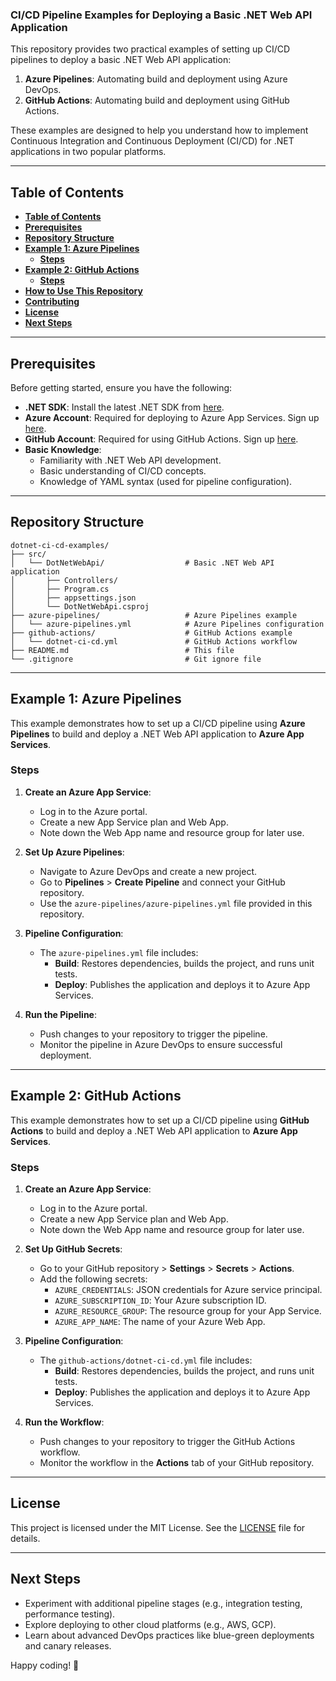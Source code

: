 ### **CI/CD Pipeline Examples for Deploying a Basic .NET Web API Application**

This repository provides two practical examples of setting up CI/CD pipelines to deploy a basic .NET Web API application:

1. **Azure Pipelines**: Automating build and deployment using Azure DevOps.
2. **GitHub Actions**: Automating build and deployment using GitHub Actions.

These examples are designed to help you understand how to implement Continuous Integration and Continuous Deployment (CI/CD) for .NET applications in two popular platforms.

---

## **Table of Contents**

- [**Table of Contents**](#table-of-contents)
- [**Prerequisites**](#prerequisites)
- [**Repository Structure**](#repository-structure)
- [**Example 1: Azure Pipelines**](#example-1-azure-pipelines)
  - [**Steps**](#steps)
- [**Example 2: GitHub Actions**](#example-2-github-actions)
  - [**Steps**](#steps-1)
- [**How to Use This Repository**](#how-to-use-this-repository)
- [**Contributing**](#contributing)
- [**License**](#license)
- [**Next Steps**](#next-steps)

---

## **Prerequisites**

Before getting started, ensure you have the following:

- **.NET SDK**: Install the latest .NET SDK from [here](https://dotnet.microsoft.com/download).
- **Azure Account**: Required for deploying to Azure App Services. Sign up [here](https://azure.microsoft.com/).
- **GitHub Account**: Required for using GitHub Actions. Sign up [here](https://github.com/).
- **Basic Knowledge**:
  - Familiarity with .NET Web API development.
  - Basic understanding of CI/CD concepts.
  - Knowledge of YAML syntax (used for pipeline configuration).

---

## **Repository Structure**

```
dotnet-ci-cd-examples/
├── src/
│   └── DotNetWebApi/                  # Basic .NET Web API application
│       ├── Controllers/
│       ├── Program.cs
│       ├── appsettings.json
│       └── DotNetWebApi.csproj
├── azure-pipelines/                   # Azure Pipelines example
│   └── azure-pipelines.yml            # Azure Pipelines configuration
├── github-actions/                    # GitHub Actions example
│   └── dotnet-ci-cd.yml               # GitHub Actions workflow
├── README.md                          # This file
└── .gitignore                         # Git ignore file
```

---

## **Example 1: Azure Pipelines**

This example demonstrates how to set up a CI/CD pipeline using **Azure Pipelines** to build and deploy a .NET Web API application to **Azure App Services**.

### **Steps**

1. **Create an Azure App Service**:

   - Log in to the Azure portal.
   - Create a new App Service plan and Web App.
   - Note down the Web App name and resource group for later use.

2. **Set Up Azure Pipelines**:

   - Navigate to Azure DevOps and create a new project.
   - Go to **Pipelines** > **Create Pipeline** and connect your GitHub repository.
   - Use the `azure-pipelines/azure-pipelines.yml` file provided in this repository.

3. **Pipeline Configuration**:

   - The `azure-pipelines.yml` file includes:
     - **Build**: Restores dependencies, builds the project, and runs unit tests.
     - **Deploy**: Publishes the application and deploys it to Azure App Services.

4. **Run the Pipeline**:
   - Push changes to your repository to trigger the pipeline.
   - Monitor the pipeline in Azure DevOps to ensure successful deployment.

---

## **Example 2: GitHub Actions**

This example demonstrates how to set up a CI/CD pipeline using **GitHub Actions** to build and deploy a .NET Web API application to **Azure App Services**.

### **Steps**

1. **Create an Azure App Service**:

   - Log in to the Azure portal.
   - Create a new App Service plan and Web App.
   - Note down the Web App name and resource group for later use.

2. **Set Up GitHub Secrets**:

   - Go to your GitHub repository > **Settings** > **Secrets** > **Actions**.
   - Add the following secrets:
     - `AZURE_CREDENTIALS`: JSON credentials for Azure service principal.
     - `AZURE_SUBSCRIPTION_ID`: Your Azure subscription ID.
     - `AZURE_RESOURCE_GROUP`: The resource group for your App Service.
     - `AZURE_APP_NAME`: The name of your Azure Web App.

3. **Pipeline Configuration**:

   - The `github-actions/dotnet-ci-cd.yml` file includes:
     - **Build**: Restores dependencies, builds the project, and runs unit tests.
     - **Deploy**: Publishes the application and deploys it to Azure App Services.

4. **Run the Workflow**:
   - Push changes to your repository to trigger the GitHub Actions workflow.
   - Monitor the workflow in the **Actions** tab of your GitHub repository.

---

## **License**

This project is licensed under the MIT License. See the [LICENSE](LICENSE) file for details.

---

## **Next Steps**

- Experiment with additional pipeline stages (e.g., integration testing, performance testing).
- Explore deploying to other cloud platforms (e.g., AWS, GCP).
- Learn about advanced DevOps practices like blue-green deployments and canary releases.

Happy coding! 🚀
